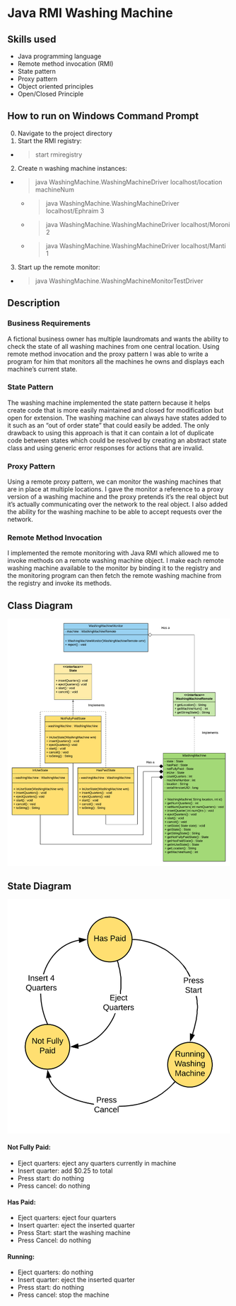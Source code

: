 # Java RMI Washing Machine

## Skills used
* Java programming language
* Remote method invocation (RMI)
* State pattern
* Proxy pattern
* Object oriented principles
* Open/Closed Principle

## How to run on Windows Command Prompt
0. Navigate to the project directory 
1. Start the RMI registry: 
* >start rmiregistry
2. Create n washing machine instances: 
* >java WashingMachine.WashingMachineDriver localhost/location machineNum
   * >java WashingMachine.WashingMachineDriver localhost/Ephraim 3
   * >java WashingMachine.WashingMachineDriver localhost/Moroni 2
   * >java WashingMachine.WashingMachineDriver localhost/Manti 1
3. Start up the remote monitor: 
* >java WashingMachine.WashingMachineMonitorTestDriver

## Description

### Business Requirements
A fictional business owner has multiple laundromats and wants the ability to check the state of all washing machines from one central location. Using remote method invocation and the proxy pattern I was able to write a program for him that monitors all the machines he owns and displays each machine’s current state.

### State Pattern
The washing machine implemented the state pattern because it helps create code that is more easily maintained and closed for modification but open for extension. The washing machine can always have states added to it such as an “out of order state” that could easily be added. The only drawback to using this approach is that it can contain a lot of duplicate code between states which could be resolved by creating an abstract state class and using generic error responses for actions that are invalid.

### Proxy Pattern
Using a remote proxy pattern, we can monitor the washing machines that are in place at multiple locations. I gave the monitor a reference to a proxy version of a washing machine and the proxy pretends it’s the real object but it’s actually communicating over the network to the real object. I also added the ability for the washing machine to be able to accept requests over the network.

### Remote Method Invocation
I implemented the remote monitoring with Java RMI which allowed me to invoke methods on a remote washing machine object. I make each remote washing machine available to the monitor by binding it to the registry and the monitoring program can then fetch the remote washing machine from the registry and invoke its methods.

## Class Diagram
![Class Diagram for RMI Washing Machine Program](https://github.com/alexthayn/RMIWashingMachine/blob/master/Class%20Diagram.png)

## State Diagram
![State Diagram for RMI Washing Machine Program](https://github.com/alexthayn/RMIWashingMachine/blob/master/StateDiagram.png)

#### Not Fully Paid:
*	Eject quarters: eject any quarters currently in machine
*	Insert quarter: add $0.25 to total
*	Press start: do nothing
*	Press cancel: do nothing
#### Has Paid:
*	Eject quarters: eject four quarters
*	Insert quarter: eject the inserted quarter
*	Press Start: start the washing machine
*	Press Cancel: do nothing
#### Running: 
*	Eject quarters: do nothing
*	Insert quarter: eject the inserted quarter
*	Press start: do nothing
*	Press cancel: stop the machine


